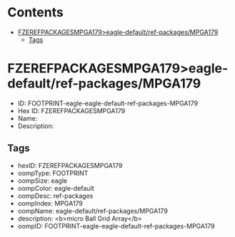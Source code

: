 



Contents
========

* [FZEREFPACKAGESMPGA179>eagle-default/ref-packages/MPGA179](#fzerefpackagesmpga179eagle-defaultref-packagesmpga179)
	* [Tags](#tags)

# FZEREFPACKAGESMPGA179>eagle-default/ref-packages/MPGA179

- ID: FOOTPRINT-eagle-eagle-default-ref-packages-MPGA179
- Hex ID: FZEREFPACKAGESMPGA179
- Name: 
- Description: 

## Tags

- hexID: FZEREFPACKAGESMPGA179
- oompType: FOOTPRINT
- oompSize: eagle
- oompColor: eagle-default
- oompDesc: ref-packages
- oompIndex: MPGA179
- oompName: eagle-default/ref-packages/MPGA179
- description: &lt;b&gt;micro Ball Grid Array&lt;/b&gt;
- oompID: FOOTPRINT-eagle-eagle-default-ref-packages-MPGA179
